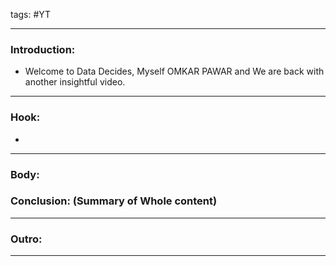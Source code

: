 tags: #YT 

-----

### Introduction:

- Welcome to Data Decides, Myself OMKAR PAWAR and We are back with another insightful video. 

---
### Hook:
- 

---

### Body:



### Conclusion: (Summary of Whole content)


---
### Outro:


---
